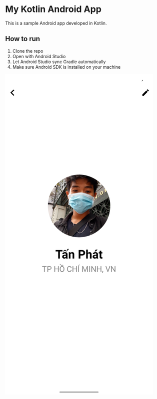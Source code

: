 # My Kotlin Android App

This is a sample Android app developed in Kotlin.

## How to run

1. Clone the repo
2. Open with Android Studio
3. Let Android Studio sync Gradle automatically
4. Make sure Android SDK is installed on your machine

![Demo images](images/Screenshot_20250511-152448_Tn%20ng%20dng%20ca%20bn.jpg)
